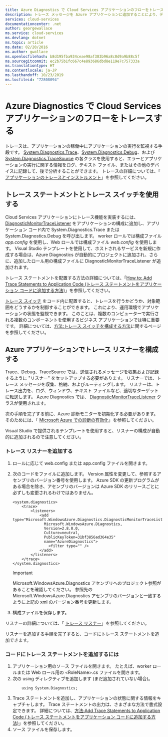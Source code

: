 ```yaml
---
title: Azure Diagnostics で Cloud Services アプリケーションのフローをトレースする | Microsoft Docs
description: トレース メッセージを Azure アプリケーションに追加することにより、デバッグ、パフォーマンス測定、監視、トラフィック分析などを容易に行えるようになります。
services: cloud-services
documentationcenter: .net
author: georgewallace
ms.service: cloud-services
ms.devlang: dotnet
ms.topic: article
ms.date: 02/20/2016
ms.author: gwallace
ms.openlocfilehash: b8d195fba934ceae98af383b96a8c0d9a9b88c5f
ms.sourcegitcommit: ec2b75b1fc667c4e893686dbd8e119e7c757333a
ms.translationtype: HT
ms.contentlocale: ja-JP
ms.lasthandoff: 10/23/2019
ms.locfileid: "72808094"
---
```

# <a name="trace-the-flow-of-a-cloud-services-application-with-azure-diagnostics"></a>Azure Diagnostics で Cloud Services アプリケーションのフローをトレースする
トレースは、アプリケーションの稼働中にアプリケーションの実行を監視する手段です。 [System.Diagnostics.Trace](/dotnet/api/system.diagnostics.trace)、[System.Diagnostics.Debug](/dotnet/api/system.diagnostics.debug)、および [System.Diagnostics.TraceSource](/dotnet/api/system.diagnostics.tracesource) の各クラスを使用すると、エラーとアプリケーションの実行に関する情報をログ、テキスト ファイル、またはその他のデバイスに記録して、後で分析することができます。 トレースの詳細については、「 [アプリケーションのトレースとインストルメント](/dotnet/framework/debug-trace-profile/tracing-and-instrumenting-applications)」を参照してください。

## <a name="use-trace-statements-and-trace-switches"></a>トレース ステートメントとトレース スイッチを使用する
Cloud Services アプリケーションにトレース機能を実装するには、 [DiagnosticMonitorTraceListener](/previous-versions/azure/reference/ee758610(v=azure.100)) をアプリケーションの構成に追加し、アプリケーション コード内で System.Diagnostics.Trace または System.Diagnostics.Debug を呼び出します。 worker ロールでは構成ファイル *app.config* を使用し、Web ロールでは構成ファイル *web.config* を使用します。 Visual Studio テンプレートを使用して、ホストされるサービスを新規に作成する場合は、Azure Diagnostics が自動的にプロジェクトに追加され、さらに、追加したロール用の構成ファイルに DiagnosticMonitorTraceListener が追加されます。

トレース ステートメントを配置する方法の詳細については、「[How to: Add Trace Statements to Application Code (トレース ステートメントをアプリケーション コードに追加する方法)](/dotnet/framework/debug-trace-profile/how-to-add-trace-statements-to-application-code)」を参照してください。

[トレース スイッチ](/dotnet/framework/debug-trace-profile/trace-switches) をコード内に配置すると、トレースを行うかどうか、対象範囲をどうするかを制御することができます。 これにより、運用環境でアプリケーションの状態を監視できます。 このことは、複数のコンピューターで実行される複数のコンポーネントを使用するビジネス アプリケーションでは特に重要です。 詳細については、[方法:トレース スイッチを構成する方法](/dotnet/framework/debug-trace-profile/how-to-create-initialize-and-configure-trace-switches)に関するページを参照してください。

## <a name="configure-the-trace-listener-in-an-azure-application"></a>Azure アプリケーションでトレース リスナーを構成する
Trace、Debug、TraceSource では、送信されるメッセージを収集および記録するように "リスナー" をセットアップする必要があります。 リスナーでは、トレース メッセージを収集、格納、およびルーティングします。 リスナーは、トレース出力を、ログ、ウィンドウ、テキスト ファイルなど、適切なターゲットに転送します。 Azure Diagnostics では、 [DiagnosticMonitorTraceListener](/previous-versions/azure/reference/ee758610(v=azure.100)) クラスが使用されます。

次の手順を完了する前に、Azure 診断モニターを初期化する必要があります。 そのためには、「 [Microsoft Azure での診断の有効化](cloud-services-dotnet-diagnostics.md)」を参照してください。

Visual Studio で提供されるテンプレートを使用すると、リスナーの構成が自動的に追加されるので注意してください。

### <a name="add-a-trace-listener"></a>トレース リスナーを追加する
1. ロールに応じて web.config または app.config ファイルを開きます。
2. 次のコードをファイルに追加します。 Version 属性を変更して、参照するアセンブリのバージョン番号を使用します。 Azure SDK の更新プログラムがある場合を除き、アセンブリのバージョンは Azure SDK のリリースごとに必ずしも変更されるわけではありません。
   
    ```
    <system.diagnostics>
        <trace>
            <listeners>
                <add type="Microsoft.WindowsAzure.Diagnostics.DiagnosticMonitorTraceListener,
                  Microsoft.WindowsAzure.Diagnostics,
                  Version=2.8.0.0,
                  Culture=neutral,
                  PublicKeyToken=31bf3856ad364e35"
                  name="AzureDiagnostics">
                    <filter type="" />
                </add>
            </listeners>
        </trace>
    </system.diagnostics>
    ```
   > [!IMPORTANT]
   > Microsoft.WindowsAzure.Diagnostics アセンブリへのプロジェクト参照があることを確認してください。 参照先の Microsoft.WindowsAzure.Diagnostics アセンブリのバージョンと一致するように上記の xml のバージョン番号を更新します。
   > 
   > 
3. 構成ファイルを保存します。

リスナーの詳細については、「 [トレース リスナー](/dotnet/framework/debug-trace-profile/trace-listeners)」を参照してください。

リスナーを追加する手順を完了すると、コードにトレース ステートメントを追加できます。

### <a name="to-add-trace-statement-to-your-code"></a>コードにトレース ステートメントを追加するには
1. アプリケーション用のソース ファイルを開きます。 たとえば、worker ロールまたは Web ロール用の \<RoleName>.cs ファイルを開きます。
2. 次の using ディレクティブを追加します (まだ追加されていない場合)。
    ```
        using System.Diagnostics;
    ```
3. Trace ステートメントを追加し、アプリケーションの状態に関する情報をキャプチャします。 Trace ステートメントの出力は、さまざまな方法で書式設定できます。 詳細については、[方法:Add Trace Statements to Application Code (トレース ステートメントをアプリケーション コードに追加する方法)](/dotnet/framework/debug-trace-profile/how-to-add-trace-statements-to-application-code)」を参照してください。
4. ソース ファイルを保存します。

